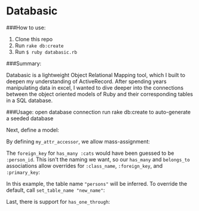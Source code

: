 # Databasic

###How to use:
1. Clone this repo
2. Run ``rake db:create``
3. Run ``$ ruby databasic.rb``

###Summary:

Databasic is a lightweight Object Relational Mapping tool, which I built to deepen my understanding of ActiveRecord.
After spending years manipulating data in excel, I wanted to dive deeper into the connections between the object oriented models of Ruby and their corresponding tables in a SQL database.

###Usage:
open database connection
run rake db:create to auto-generate a seeded database

Next, define a model:

By defining ``my_attr_accessor``, we allow mass-assignment:

The ``foreign_key`` for ``has_many :cats`` would have been guessed to be ``:person_id``.
This isn't the naming we want, so our ``has_many`` and ``belongs_to`` associations allow overrides for ``:class_name``, ``:foreign_key``, and `:primary_key`:

In this example, the table name ``"persons"`` will be inferred. To override the default, call ``set_table_name "new_name"``:

Last, there is support for ``has_one_through``:

